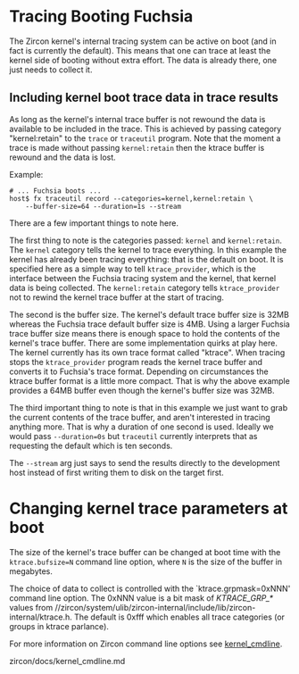 # Tracing Booting Fuchsia

The Zircon kernel's internal tracing system can be active on boot
(and in fact is currently the default). This means that one can trace
at least the kernel side of booting without extra effort. The data
is already there, one just needs to collect it.

## Including kernel boot trace data in trace results

As long as the kernel's internal trace buffer is not rewound the data
is available to be included in the trace. This is achieved by passing
category "kernel:retain" to the `trace` or `traceutil` program.
Note that the moment a trace is made without passing `kernel:retain`
then the ktrace buffer is rewound and the data is lost.

Example:

```shell
# ... Fuchsia boots ...
host$ fx traceutil record --categories=kernel,kernel:retain \
    --buffer-size=64 --duration=1s --stream
```

There are a few important things to note here.

The first thing to note is the categories passed: `kernel` and `kernel:retain`.
The `kernel` category tells the kernel to trace everything.
In this example the kernel has already been tracing everything: that is
the default on boot. It is specified here as a simple way to
tell `ktrace_provider`, which is the interface between the Fuchsia tracing
system and the kernel, that kernel data is being collected.
The `kernel:retain` category tells `ktrace_provider` not to rewind the
kernel trace buffer at the start of tracing.

The second is the buffer size. The kernel's default trace buffer size
is 32MB whereas the Fuchsia trace default buffer size is 4MB.
Using a larger Fuchsia trace buffer size means there is enough space
to hold the contents of the kernel's trace buffer.
There are some implementation quirks at play here.
The kernel currently has its own trace format called "ktrace". When
tracing stops the `ktrace_provider` program reads the kernel trace buffer
and converts it to Fuchsia's trace format. Depending on circumstances
the ktrace buffer format is a little more compact. That is why the
above example provides a 64MB buffer even though the kernel's buffer
size was 32MB.

The third important thing to note is that in this example we just want
to grab the current contents of the trace buffer, and aren't interested
in tracing anything more. That is why a duration of one second is used.
Ideally we would pass `--duration=0s` but `traceutil` currently interprets
that as requesting the default which is ten seconds.

The `--stream` arg just says to send the results directly to the development
host instead of first writing them to disk on the target first.

# Changing kernel trace parameters at boot

The size of the kernel's trace buffer can be changed at boot time
with the `ktrace.bufsize=N` command line option, where `N` is the size
of the buffer in megabytes.

The choice of data to collect is controlled with the `ktrace.grpmask=0xNNN'
command line option. The 0xNNN value is a bit mask of *KTRACE\_GRP\_\**
values from
//zircon/system/ulib/zircon-internal/include/lib/zircon-internal/ktrace.h.
The default is 0xfff which enables all trace categories (or groups in
ktrace parlance).

For more information on Zircon command line options see
[kernel\_cmdline][kernel_cmdline].


[kernel_cmdline]: https://fuchsia.googlesource.com/fuchsia/+/master/
zircon/docs/kernel_cmdline.md
